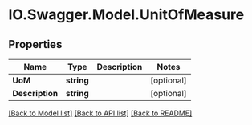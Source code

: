 # IO.Swagger.Model.UnitOfMeasure
## Properties

Name | Type | Description | Notes
------------ | ------------- | ------------- | -------------
**UoM** | **string** |  | [optional] 
**Description** | **string** |  | [optional] 

[[Back to Model list]](../README.md#documentation-for-models) [[Back to API list]](../README.md#documentation-for-api-endpoints) [[Back to README]](../README.md)

